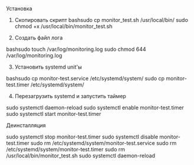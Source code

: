 Установка

1. Скопировать скрипт
bashsudo cp monitor_test.sh /usr/local/bin/
sudo chmod +x /usr/local/bin/monitor_test.sh


2. Создать файл лога

bashsudo touch /var/log/monitoring.log
sudo chmod 644 /var/log/monitoring.log


3. Установить systemd unit'ы

bashsudo cp monitor-test.service /etc/systemd/system/
sudo cp monitor-test.timer /etc/systemd/system/


4. Перезагрузить systemd и запустить таймер

sudo systemctl daemon-reload
sudo systemctl enable monitor-test.timer
sudo systemctl start monitor-test.timer


Деинсталляция

sudo systemctl stop monitor-test.timer
sudo systemctl disable monitor-test.timer
sudo rm /etc/systemd/system/monitor-test.service
sudo rm /etc/systemd/system/monitor-test.timer
sudo rm /usr/local/bin/monitor_test.sh
sudo systemctl daemon-reload
